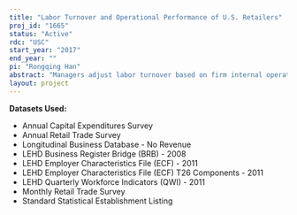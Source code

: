 ```yaml
---
title: "Labor Turnover and Operational Performance of U.S. Retailers"
proj_id: "1665"
status: "Active"
rdc: "USC"
start_year: "2017"
end_year: ""
pi: "Rongqing Han"
abstract: "Managers adjust labor turnover based on firm internal operational performance metrics while employees voluntarily leave or switch jobs, which in turn affects firm performance. It has been a challenge to link labor turnover to firm performance because the benefits and costs of labor turnover are hard to quantify. Besides, firm performance is very hard to measure in general because it is affected both by financial factors outside firms and operational efficiencies inside firms. This research empirically determines the sign and magnitude of the correlation between labor turnover and firm operational performance. First, the project examines inventory turnover, a financial and operational metric indicating how fast a retailer is generating value compared to its average inventory level. By controlling for its correlation with related financial metrics, adjusted inventory turnover (AIT) is estimated to measure firm operational performance. AIT has been shown to predict future financial performance, including sales, earnings, and stock return. Second, this relationship varies across retailers of different labor intensity. By controlling for retailer characteristics, the correlation of labor turnover and firm performance is estimated, and the exacerbating or mitigating effect of labor intensity is investigated. Moreover, this research tests the hypothesis that such a relation is non-linear. This project uses various Census Bureau datasets with U.S. retailers from 1999 to 2012."
layout: project
---
```


**Datasets Used:**

  - Annual Capital Expenditures Survey 
  - Annual Retail Trade Survey 
  - Longitudinal Business Database - No Revenue 
  - LEHD Business Register Bridge (BRB) - 2008 
  - LEHD Employer Characteristics File (ECF) - 2011 
  - LEHD Employer Characteristics File (ECF) T26 Components - 2011 
  - LEHD Quarterly Workforce Indicators (QWI) - 2011 
  - Monthly Retail Trade Survey 
  - Standard Statistical Establishment Listing 

